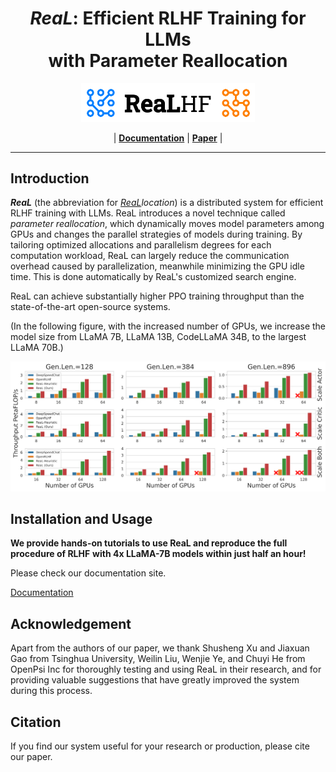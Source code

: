 <h1 align="center">
<em>ReaL</em>: Efficient RLHF Training for LLMs <br>with Parameter Reallocation
</h1>

<p align="center">
  <picture>
    <source media="(prefers-color-scheme: dark)" srcset="docs/source/images/real_logo_dark.svg">
    <img alt="ReaL" src="docs/source/images/real_logo.svg" width=55%>
  </picture>
</p>

<p align="center">
| <a href="https://openpsi-project.github.io/ReaLRLHF/"><b>Documentation</b></a> | <a href="https://openpsi-project.github.io/ReaLRLHF/"><b>Paper</b></a> |

</p>

---

## Introduction

***ReaL*** (the abbreviation for *<ins>ReaL</ins>location*)
is a distributed system for efficient RLHF training with LLMs.
ReaL introduces a novel technique called *parameter reallocation*,
which dynamically moves model parameters among GPUs
and changes the parallel strategies of models
during training.
By tailoring optimized allocations and parallelism degrees for each computation workload,
ReaL can largely reduce the communication overhead caused by parallelization,
meanwhile minimizing the GPU idle time.
This is done automatically by ReaL's customized search engine.

ReaL can achieve substantially higher PPO training throughput than the state-of-the-art
open-source systems.

(In the following figure, with the increased number of GPUs,
we increase the model size from
LLaMA 7B, LLaMA 13B, CodeLLaMA 34B, to the largest LLaMA 70B.)

![Throughput Comparison](docs/source/images/vws.svg)

## Installation and Usage


**We provide hands-on tutorials to use ReaL and reproduce the full procedure of RLHF**
**with 4x LLaMA-7B models within just half an hour!**

Please check our documentation site.

[Documentation](https://openpsi-project.github.io/ReaLRLHF/)

## Acknowledgement

Apart from the authors of our paper,
we thank Shusheng Xu and Jiaxuan Gao from Tsinghua University,
Weilin Liu, Wenjie Ye, and Chuyi He from OpenPsi Inc
for thoroughly testing and using ReaL in their research, 
and for providing valuable suggestions 
that have greatly improved the system during this process.

## Citation

If you find our system useful for your research or production,
please cite our paper.
